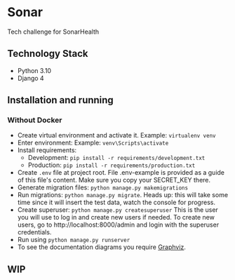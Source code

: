 # Sonar

Tech challenge for SonarHealth

## Technology Stack

-   Python 3.10
-   Django 4

## Installation and running

### Without Docker

- Create virtual environment and activate it. Example: `virtualenv venv`
- Enter environment: Example: `venv\Scripts\activate`
- Install requirements:
    -   Development: `pip install -r requirements/development.txt`
    -   Production: `pip install -r requirements/production.txt`
- Create `.env` file at project root. File .env-example is provided as a guide of this file's content.
Make sure you copy your SECRET_KEY there.
- Generate migration files: `python manage.py makemigrations`
- Run migrations: `python manage.py migrate`. Heads up: this will take some time since it will
insert the test data, watch the console for progress.
- Create superuser: `python manage.py createsuperuser`
This is the user you will use to log in and create new users if needed.
To create new users, go to http://localhost:8000/admin and login with the superuser credentials.
- Run using `python manage.py runserver`
- To see the documentation diagrams you require [Graphviz](https://graphviz.org/).


## WIP

[//]: # (### With Docker)

[//]: # ()
[//]: # (-   Create `docker-compose.yml` &#40;you may use docker-compose.example.yml as reference&#41;)

[//]: # (-   Make sure to have Docker running on your system &#40;in mac, you should have docker icon in top menu&#41;.)

[//]: # (-   Run using: `docker-compose up`)

[//]: # ()
[//]: # (## Testing)

[//]: # ()
[//]: # (### Without Docker)

[//]: # ()
[//]: # (-   Run the tests with `python manage.py test`)

[//]: # (- Get test coverage with:)

[//]: # (  - `coverage run --source='.' manage.py test`)

[//]: # (  - `coverage report --skip-covered --show-missing`)

[//]: # ()
[//]: # (### With Docker)

[//]: # ()
[//]: # (-   Make sure your service name for the django app is `web` or change it accordingly in the following commands.)

[//]: # (-   Run the tests with `docker-compose run web python manage.py test`)

[//]: # (-   Get test coverage with:)

[//]: # (    -   `docker-compose run web coverage run --source='.' manage.py test`)

[//]: # (    -   `docker-compose run web coverage report --skip-covered --show-missing`)
